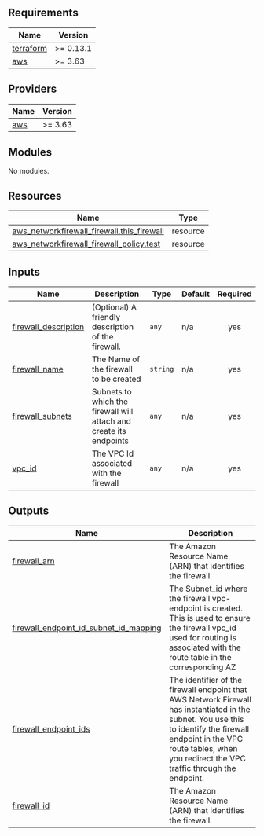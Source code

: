 <!-- BEGIN_TF_DOCS -->
## Requirements

| Name | Version |
|------|---------|
| <a name="requirement_terraform"></a> [terraform](#requirement\_terraform) | >= 0.13.1 |
| <a name="requirement_aws"></a> [aws](#requirement\_aws) | >= 3.63 |

## Providers

| Name | Version |
|------|---------|
| <a name="provider_aws"></a> [aws](#provider\_aws) | >= 3.63 |

## Modules

No modules.

## Resources

| Name | Type |
|------|------|
| [aws_networkfirewall_firewall.this_firewall](https://registry.terraform.io/providers/hashicorp/aws/latest/docs/resources/networkfirewall_firewall) | resource |
| [aws_networkfirewall_firewall_policy.test](https://registry.terraform.io/providers/hashicorp/aws/latest/docs/resources/networkfirewall_firewall_policy) | resource |

## Inputs

| Name | Description | Type | Default | Required |
|------|-------------|------|---------|:--------:|
| <a name="input_firewall_description"></a> [firewall\_description](#input\_firewall\_description) | (Optional) A friendly description of the firewall. | `any` | n/a | yes |
| <a name="input_firewall_name"></a> [firewall\_name](#input\_firewall\_name) | The Name of the firewall to be created | `string` | n/a | yes |
| <a name="input_firewall_subnets"></a> [firewall\_subnets](#input\_firewall\_subnets) | Subnets to which the firewall will attach and create its endpoints | `any` | n/a | yes |
| <a name="input_vpc_id"></a> [vpc\_id](#input\_vpc\_id) | The VPC Id associated with the firewall | `any` | n/a | yes |

## Outputs

| Name | Description |
|------|-------------|
| <a name="output_firewall_arn"></a> [firewall\_arn](#output\_firewall\_arn) | The Amazon Resource Name (ARN) that identifies the firewall. |
| <a name="output_firewall_endpoint_id_subnet_id_mapping"></a> [firewall\_endpoint\_id\_subnet\_id\_mapping](#output\_firewall\_endpoint\_id\_subnet\_id\_mapping) | The Subnet\_id where the firewall vpc-endpoint is created. This is used to ensure the firewall vpc\_id used for routing is associated with the route table in the corresponding AZ |
| <a name="output_firewall_endpoint_ids"></a> [firewall\_endpoint\_ids](#output\_firewall\_endpoint\_ids) | The identifier of the firewall endpoint that AWS Network Firewall has instantiated in the subnet. You use this to identify the firewall endpoint in the VPC route tables, when you redirect the VPC traffic through the endpoint. |
| <a name="output_firewall_id"></a> [firewall\_id](#output\_firewall\_id) | The Amazon Resource Name (ARN) that identifies the firewall. |
<!-- END_TF_DOCS -->